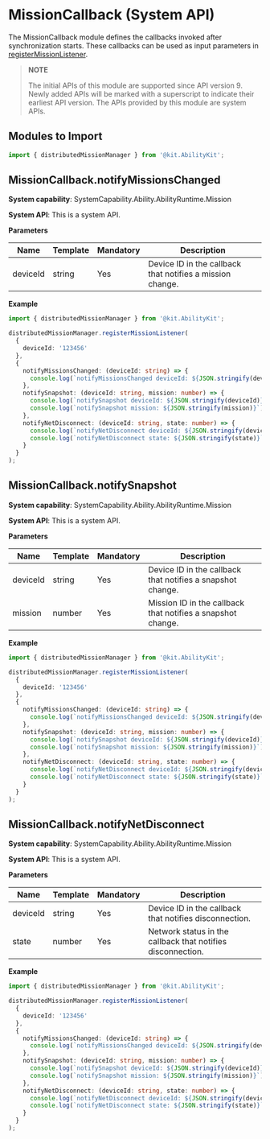 # MissionCallback (System API)

The MissionCallback module defines the callbacks invoked after synchronization starts. These callbacks can be used as input parameters in [registerMissionListener](js-apis-distributedMissionManager-sys.md#distributedmissionmanagerregistermissionlistener).

> **NOTE**
>
> The initial APIs of this module are supported since API version 9. Newly added APIs will be marked with a superscript to indicate their earliest API version.
> The APIs provided by this module are system APIs.

## Modules to Import

```ts
import { distributedMissionManager } from '@kit.AbilityKit';
```

## MissionCallback.notifyMissionsChanged

**System capability**: SystemCapability.Ability.AbilityRuntime.Mission

**System API**: This is a system API.

**Parameters**

| Name| Template| Mandatory| Description|
| -------- | -------- | -------- | -------- |
| deviceId |  string | Yes| Device ID in the callback that notifies a mission change.|

**Example**
```ts
import { distributedMissionManager } from '@kit.AbilityKit';

distributedMissionManager.registerMissionListener(
  {
    deviceId: '123456'
  },
  {
    notifyMissionsChanged: (deviceId: string) => {
      console.log(`notifyMissionsChanged deviceId: ${JSON.stringify(deviceId)}`);
    },
    notifySnapshot: (deviceId: string, mission: number) => {
      console.log(`notifySnapshot deviceId: ${JSON.stringify(deviceId)}`);
      console.log(`notifySnapshot mission: ${JSON.stringify(mission)}`);
    },
    notifyNetDisconnect: (deviceId: string, state: number) => {
      console.log(`notifyNetDisconnect deviceId: ${JSON.stringify(deviceId)}`);
      console.log(`notifyNetDisconnect state: ${JSON.stringify(state)}`);
    }
  }
);
```

## MissionCallback.notifySnapshot

**System capability**: SystemCapability.Ability.AbilityRuntime.Mission

**System API**: This is a system API.

**Parameters**

| Name| Template| Mandatory| Description|
| -------- | -------- | -------- | -------- |
| deviceId |  string | Yes| Device ID in the callback that notifies a snapshot change.|
| mission |  number | Yes| Mission ID in the callback that notifies a snapshot change.|

**Example**
```ts
import { distributedMissionManager } from '@kit.AbilityKit';

distributedMissionManager.registerMissionListener(
  {
    deviceId: '123456'
  },
  {
    notifyMissionsChanged: (deviceId: string) => {
      console.log(`notifyMissionsChanged deviceId: ${JSON.stringify(deviceId)}`);
    },
    notifySnapshot: (deviceId: string, mission: number) => {
      console.log(`notifySnapshot deviceId: ${JSON.stringify(deviceId)}`);
      console.log(`notifySnapshot mission: ${JSON.stringify(mission)}`);
    },
    notifyNetDisconnect: (deviceId: string, state: number) => {
      console.log(`notifyNetDisconnect deviceId: ${JSON.stringify(deviceId)}`);
      console.log(`notifyNetDisconnect state: ${JSON.stringify(state)}`);
    }
  }
);
```

## MissionCallback.notifyNetDisconnect

**System capability**: SystemCapability.Ability.AbilityRuntime.Mission

**System API**: This is a system API.

**Parameters**

| Name| Template| Mandatory| Description|
| -------- | -------- | -------- | -------- |
| deviceId |  string | Yes| Device ID in the callback that notifies disconnection.|
| state |  number | Yes| Network status in the callback that notifies disconnection.|

**Example**
```ts
import { distributedMissionManager } from '@kit.AbilityKit';

distributedMissionManager.registerMissionListener(
  {
    deviceId: '123456'
  },
  {
    notifyMissionsChanged: (deviceId: string) => {
      console.log(`notifyMissionsChanged deviceId: ${JSON.stringify(deviceId)}`);
    },
    notifySnapshot: (deviceId: string, mission: number) => {
      console.log(`notifySnapshot deviceId: ${JSON.stringify(deviceId)}`);
      console.log(`notifySnapshot mission: ${JSON.stringify(mission)}`);
    },
    notifyNetDisconnect: (deviceId: string, state: number) => {
      console.log(`notifyNetDisconnect deviceId: ${JSON.stringify(deviceId)}`);
      console.log(`notifyNetDisconnect state: ${JSON.stringify(state)}`);
    }
  }
);
```
